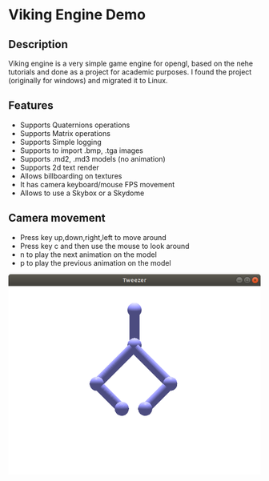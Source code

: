 # Viking Engine Demo

## Description
Viking engine is a very simple game engine for opengl, based on the nehe tutorials and done as a project 
for academic purposes. I found the project (originally for windows) and migrated it to Linux.

## Features
- Supports Quaternions operations
- Supports Matrix operations
- Supports Simple logging
- Supports to import .bmp, .tga images
- Supports .md2, .md3 models (no animation)
- Supports 2d text render 
- Allows billboarding on textures
- It has camera keyboard/mouse  FPS movement
- Allows to use a Skybox or a Skydome


## Camera movement
-  Press key up,down,right,left to move around
-  Press key c and then use the mouse to look around
-  n to play the next animation on the model
-  p to play the previous animation on the model


![alt tag](https://raw.githubusercontent.com/ferzerkerx/tweezer-gl-animation/master/screenshots/tweezer.png)
